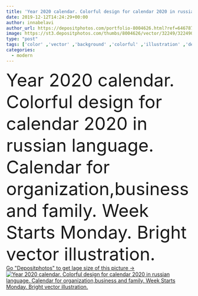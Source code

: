```yaml
---
title: 'Year 2020 calendar. Colorful design for calendar 2020 in russian language. Vector.'
date: 2019-12-12T14:24:29+00:00
author: innabelavi
author_url: https://depositphotos.com/portfolio-8004626.html?ref=64678756
image: https://st3.depositphotos.com/thumbs/8004626/vector/32249/322490402/api_thumb_450.jpg?forcejpeg=true
type: "post"
tags: ['color' ,'vector' ,'background' ,'colorful' ,'illustration' ,'design' ,'day' ,'holiday' ,'business' ,'october' ,'family' ,'date' ,'calendar' ,'modern' ,'december' ,'year' ,'data' ,'finance' ,'Russia' ,'January' ,'february' ,'russian' ,'organization' ,'november' ,'September' ,'june' ,'week' ,'month' ,'organizer' ,'planner' ,'may' ,'july' ,'August' ,'april' ,'march' ,'diary' ,'annual' ,'monthly' ,'tuesday' ,'monday' ,'Sunday' ,'friday' ,'2020' ,'thursday' ,'saturday' ,'wednesday' ,'russian language' ,'2020 calendar' ,'russian calendar' ,'family calendar' ]
categories: 
  - modern
---
```

<div aling="center">
            <font size="60"> Year 2020 calendar. Colorful design for calendar 2020 in russian language. Calendar for organization,business and family. Week Starts Monday. Bright vector illustration.</font>   
</div>
<div>
    <a href='https://st3.depositphotos.com/thumbs/8004626/vector/32249/322490402/api_thumb_450.jpg?forcejpeg=true?ref=64678756' target=_blank > Go "Depositphotos" to get lage size of this picture ->
        <img href='https://st3.depositphotos.com/thumbs/8004626/vector/32249/322490402/api_thumb_450.jpg?forcejpeg=true?ref=64678756' src='https://st3.depositphotos.com/8004626/32249/v/950/depositphotos_322490402-stock-illustration-year-2020-calendar-colorful-design.jpg?forcejpeg=true' alt='Year 2020 calendar. Colorful design for calendar 2020 in russian language. Calendar for organization,business and family. Week Starts Monday. Bright vector illustration.' >
    </a>
</div>
